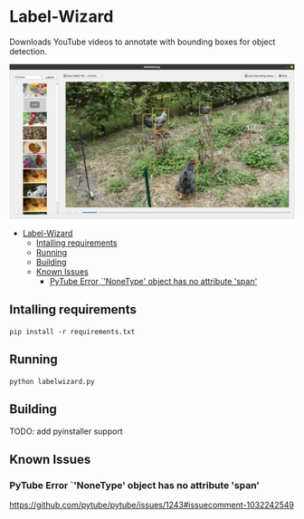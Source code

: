 # Label-Wizard

Downloads YouTube videos to annotate with bounding boxes for object detection.

![alt text](https://github.com/joshwinebrener/label-wizard/blob/master/screenshot.png?raw=true)

- [Label-Wizard](#label-wizard)
  - [Intalling requirements](#intalling-requirements)
  - [Running](#running)
  - [Building](#building)
  - [Known Issues](#known-issues)
    - [PyTube Error `'NoneType' object has no attribute 'span'](#pytube-error-nonetype-object-has-no-attribute-span)

## Intalling requirements

```
pip install -r requirements.txt
```

## Running

```
python labelwizard.py
```

## Building

TODO: add pyinstaller support

## Known Issues

### PyTube Error `'NoneType' object has no attribute 'span'

https://github.com/pytube/pytube/issues/1243#issuecomment-1032242549
